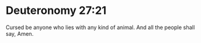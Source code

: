 # Deuteronomy 27:21

Cursed be anyone who lies with any kind of animal. And all the people shall say, Amen.
